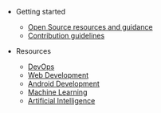 * Getting started
  - [Open Source resources and guidance](../pages/open-source-resources.md)
  - [Contribution guidelines](../Contributing.md)

* Resources
  - [DevOps](./../pages/devops-resources.md)
  - [Web Development](./../pages/web-development-resources.md)
  - [Android Development](../pages/android-development-resources.md)
  - [Machine Learning](../pages/machine-learning-resources.md)
  - [Artificial Intelligence]()
  

